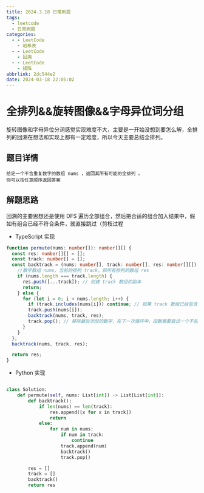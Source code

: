 ```yaml
---
title: 2024.3.18 日常刷题
tags:
  - leetcode
  - 日常刷题
categories:
  - - LeetCode
    - 哈希表
  - - LeetCode
    - 回溯
  - - LeetCode
    - 矩阵
abbrlink: 2dc544e2
date: 2024-03-18 22:05:02
---
```


<!-- @format -->

# 全排列&&旋转图像&&字母异位词分组

<!--more-->

旋转图像和字母异位分词感觉实现难度不大，主要是一开始没想到要怎么解，全排列的回溯在想法和实现上都有一定难度，所以今天主要总结全排列。

## 题目详情

```
给定一个不含重复数字的数组 nums ，返回其所有可能的全排列 。
你可以按任意顺序返回答案
```

## 解题思路

回溯的主要思想还是使用 DFS 遍历全部组合，然后把合适的组合加入结果中，假如有组合已经不符合条件，就直接跳过（剪枝过程

- TypeScript 实现

```TypeScript
function permute(nums: number[]): number[][] {
  const res: number[][] = [];
  const track: number[] = [];
  const backtrack = (nums: number[], track: number[], res: number[][]) => {
    //数字数组 nums，当前的排列 track，和所有排列的数组 res
    if (nums.length === track.length) {
      res.push([...track]); // 创建 track 数组的副本
      return;
    } else {
      for (let i = 0; i < nums.length; i++) {
        if (track.includes(nums[i])) continue; // 如果 track 数组已经包含 nums[i]，则跳过
        track.push(nums[i]);
        backtrack(nums, track, res);
        track.pop(); // 移除最后添加的数字，在下一次循环中，函数需要尝试一个不包含当前数字的新排列。
      }
    }
  };
  backtrack(nums, track, res);

  return res;
}

```

- Python 实现

```Python

class Solution:
    def permute(self, nums: List[int]) -> List[List[int]]:
        def backtrack():
            if len(nums) == len(track):
                res.append([x for x in track])
                return
            else:
                for num in nums:
                    if num in track:
                        continue
                    track.append(num)
                    backtrack()
                    track.pop()

        res = []
        track = []
        backtrack()
        return res

```

